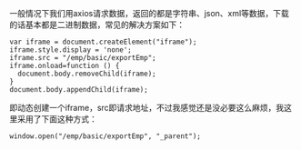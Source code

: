 一般情况下我们用axios请求数据，返回的都是字符串、json、xml等数据，下载的话基本都是二进制数据，常见的解决方案如下：  

```
var iframe = document.createElement("iframe");
iframe.style.display = 'none';
iframe.src = "/emp/basic/exportEmp";
iframe.onload=function () {
  document.body.removeChild(iframe);
}
document.body.appendChild(iframe);
```  

即动态创建一个iframe，src即请求地址，不过我感觉还是没必要这么麻烦，我这里采用了下面这种方式：  

```
window.open("/emp/basic/exportEmp", "_parent");
```  